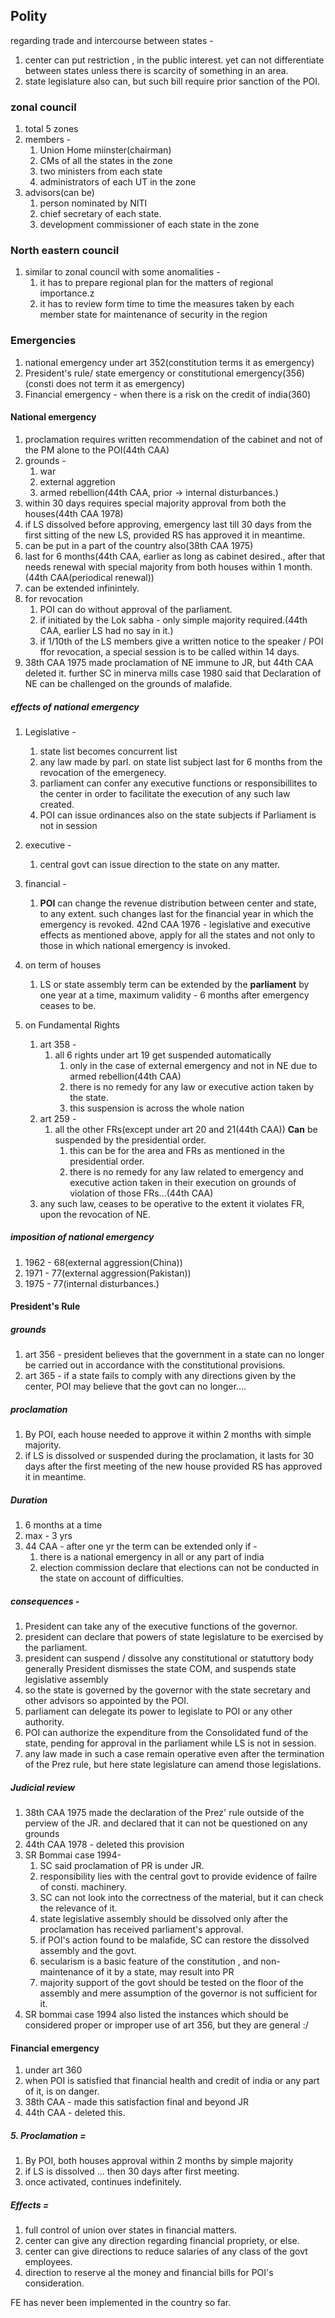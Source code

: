 ## Polity
regarding trade and intercourse between states - 
1. center can put restriction , in the public interest. yet can not differentiate between states unless there is  scarcity of something in an area.
2. state legislature also can, but such bill require prior sanction of the POI.
### zonal council
1. total 5 zones
2. members - 
	1. Union Home miinster(chairman)
	2. CMs of all the states in the zone
	3. two ministers from each state
	4. administrators of each UT in the zone
3. advisors(can be)
	1. person nominated by NITI
	2. chief secretary of each state.
	3. development commissioner of each state in the zone
### North eastern council
1. similar to zonal  council with some anomalities - 
	1. it has to prepare regional plan for the matters of regional importance.z
	2. it has to review form time to time the measures taken by each member state for maintenance of security in the region 
### Emergencies
1. national emergency under art 352(constitution terms it as emergency)
2. President's rule/ state emergency or constitutional emergency(356)(consti does not term it as emergency)
3. Financial emergency - when there is a risk on the credit of india(360)
#### National emergency
1. proclamation requires written recommendation of the cabinet and not of the PM alone to the POI(44th CAA)
2. grounds - 
	1. war
	2. external aggretion
	3. armed rebellion(44th CAA, prior -> internal disturbances.)
3. within 30 days requires special majority approval from both the houses(44th CAA 1978)
4. if LS dissolved before approving, emergency last till 30 days from the first sitting of the new LS, provided RS has approved it in meantime.
5. can  be put in a part of the country also(38th CAA 1975)
6. last for 6 months(44th CAA, earlier as long as cabinet desired., after that needs renewal with special majority from both houses within 1 month.(44th CAA(periodical renewal))
7. can be extended infinintely.
8. for revocation 
	1. POI can do without approval of the parliament.
	2. if initiated by the Lok sabha - only simple majority required.(44th CAA, earlier LS had no say in it.)
	3. if 1/10th of the LS members give a written notice to the speaker / POI ffor revocation, a special session is to be called within 14 days.
9. 38th CAA 1975 made proclamation of NE immune to JR, but 44th CAA deleted it. further SC in minerva mills case 1980 said that Declaration of NE can be challenged on the grounds of malafide. 

##### effects of national emergency
1. Legislative - 
	1. state list becomes concurrent list
	2. any law made by parl. on state list subject last for 6 months from the revocation of the emergenecy.
	3. parliament can confer any executive functions or responsibillites to the center in order to facilitate the execution of any such law created.
	4. POI can issue ordinances also on the state subjects if Parliament is not in session
2. executive - 
	1. central govt can issue direction to the state on any matter.
3. financial - 
	1. **POI** can change the revenue distribution between center and state, to any extent. such changes last for the financial year in which the emergency is revoked.
42nd CAA 1976 - legislative and executive effects as mentioned above, apply for all the states and not only to those in which national emergency is invoked.

4. on term of houses
	1. LS or state assembly term can be extended by the **parliament** by one year at a time, maximum validity - 6 months after emergency ceases to be.
5. on Fundamental Rights
	1. art 358 - 
		1. all 6 rights under art 19 get suspended automatically
			1. only in the case of external emergency and not in NE due to armed rebellion(44th CAA)
			2. there is no remedy for any law or executive action taken by the state.
			3. this suspension is across the whole nation
	2. art 259 - 
		1. all the other FRs(except under art 20 and 21(44th CAA)) **Can** be suspended by the presidential order. 
			1. this can be for the area and FRs as mentioned in the presidential order.
			2. there is no remedy for any law related to emergency and executive action taken in their execution on grounds of violation of those FRs...(44th CAA)
	3. any such law, ceases to be operative to the extent it violates FR, upon the revocation of NE.
##### imposition of national emergency
1. 1962 - 68(external aggression(China))
2. 1971 - 77(external aggression(Pakistan))
3. 1975 - 77(internal disturbances.)
#### President's Rule
##### grounds
1. art 356 - president believes that the government in a state can no longer be carried out in accordance with the constitutional provisions.
2. art 365 - if a state fails to comply with any directions given by the center, POI may believe that the govt can no longer....
##### proclamation
1. By POI, each house needed to approve it within 2 months with simple majority.
2. if LS is dissolved or suspended during the proclamation, it lasts for  30 days after the first meeting of the new house provided RS has approved it in meantime.
##### Duration
1. 6 months at a time
2. max - 3 yrs
3. 44 CAA - after one yr the term can be extended only if - 
	1. there is a national emergency in all or any part of india
	2. election commission declare that elections can not be conducted in the state on account of difficulties.
##### consequences - 
1. President can take any of the executive functions of the governor.
2. president can declare that powers of state legislature to be exercised by the parliament.
3. president can suspend / dissolve any constitutional or statuttory body
generally President dismisses the state COM, and suspends state legislative assembly
4. so the state is governed by the governor with the state secretary and other advisors so appointed by the POI.
5. parliament can delegate its power to legislate to POI or any other authority.
6. POI can authorize the expenditure from the Consolidated fund of the state, pending for approval in the parliament while LS is not in session.
7. any law made in such a case remain operative even after the termination of the Prez rule, but here state legislature can amend those legislations.
##### Judicial review 
1. 38th CAA 1975 made the declaration of the Prez' rule outside of the perview of the JR. and declared that it can not be questioned on any grounds
2. 44th CAA 1978 - deleted this provision
3. SR Bommai case 1994- 
	1. SC said proclamation of PR is under JR.
	2. responsibility lies with the central govt to provide evidence of failre of consti. machinery.
	3. SC can not look into the correctness of the material, but it can check the relevance of it.
	4. state legislative assembly should be dissolved only after the proclamation has received parliament's approval.
	5. if POI's action found to be malafide, SC can restore the dissolved assembly and the govt.
	6. secularism is a basic feature of the constitution , and non-maintenance of it by a state, may result into PR
	7. majority support of the govt should be tested on the floor of the assembly and mere assumption of the governor is not sufficient for it.
4. SR bommai case 1994 also listed the instances which should be considered proper or improper use of art 356, but they are general :/

#### Financial emergency
1. under art 360
2. when POI is satisfied that financial health and credit of india or any part of it, is on danger.
3. 38th CAA - made this satisfaction final and beyond JR
4. 44th CAA - deleted this.
##### 5. Proclamation = 
1. By POI, both houses approval within 2 months by simple majority
2. if LS is dissolved ... then 30 days after first meeting.
3. once activated, continues indefinitely.
##### Effects = 
1. full control of union over states in financial matters.
2. center can give any direction regarding financial propriety, or else.
3. center can give directions to reduce salaries of any class of the govt employees.
4. direction to reserve al the money and financial bills for POI's consideration.

FE has never been implemented in the country so far.